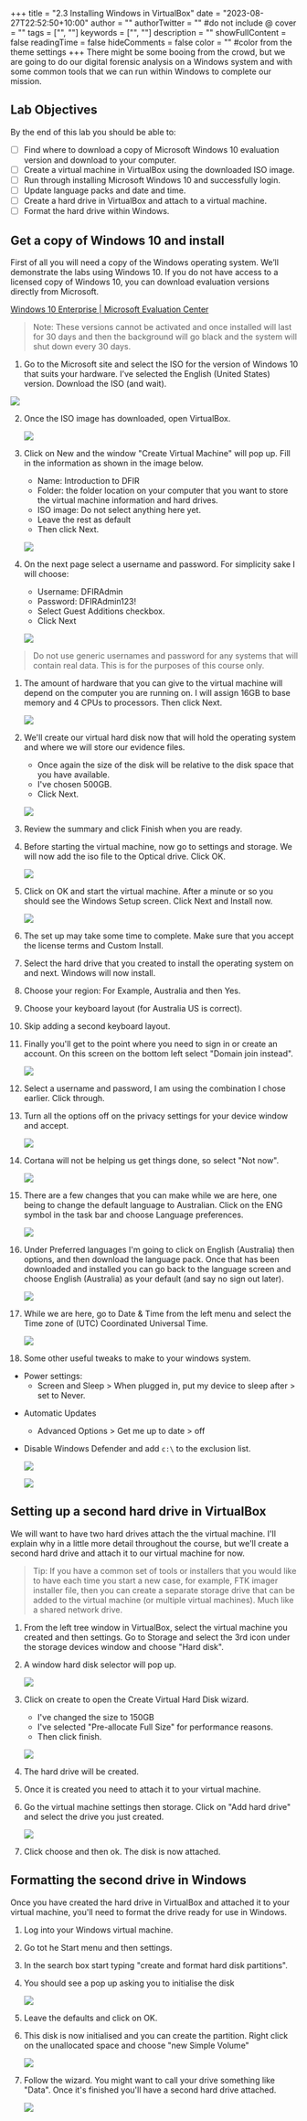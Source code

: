 +++
title = "2.3   Installing Windows in VirtualBox"
date = "2023-08-27T22:52:50+10:00"
author = ""
authorTwitter = "" #do not include @
cover = ""
tags = ["", ""]
keywords = ["", ""]
description = ""
showFullContent = false
readingTime = false
hideComments = false
color = "" #color from the theme settings
+++
There might be some booing from the crowd, but we are going to do our digital forensic analysis on a Windows system and with some common tools that we can run within Windows to complete our mission.

## **Lab Objectives**

By the end of this lab you should be able to:
- [ ] Find where to download a copy of Microsoft Windows 10 evaluation version and download to your computer.
- [ ] Create a virtual machine in VirtualBox using the downloaded ISO image.
- [ ] Run through installing Microsoft Windows 10 and successfully login.
- [ ] Update language packs and date and time.
- [ ] Create a hard drive in VirtualBox and attach to a virtual machine.
- [ ] Format the hard drive within Windows.

## **Get a copy of Windows 10 and install**

First of all you will need a copy of the Windows operating system. We’ll demonstrate the labs using Windows 10. If you do not have access to a licensed copy of Windows 10, you can download evaluation versions directly from Microsoft.

[Windows 10 Enterprise | Microsoft Evaluation Center](https://www.microsoft.com/en-us/evalcenter/evaluate-windows-10-enterprise)

> Note: These versions cannot be activated and once installed will last for 30 days and then the background will go black and the system will shut down every 30 days.

1. Go to the Microsoft site and select the ISO for the version of Windows 10 that suits your hardware. I’ve selected the English (United States) version. Download the ISO (and wait).

![](<../images/Pasted image 20230809165733.png>)

2. Once the ISO image has downloaded, open VirtualBox.
   
	![](<../images/Pasted image 20230809165923.png>)

3. Click on New and the window "Create Virtual Machine" will pop up. Fill in the information as shown in the image below.
	* Name: Introduction to DFIR
	* Folder: the folder location on your computer that you want to store the virtual machine information and hard drives.
	* ISO image: Do not select anything here yet.
	* Leave the rest as default
	* Then click Next.
  
	![](<../images/Pasted image 20230809172744.png>)

4. On the next page select a username and password. For simplicity sake I will choose:
	* Username: DFIRAdmin
	* Password: DFIRAdmin123!
	* Select Guest Additions checkbox.
	* Click Next
  
	![](<../images/Pasted image 20230809171435.png>)

> Do not use generic usernames and password for any systems that will contain real data. This is for the purposes of this course only.
1. The amount of hardware that you can give to the virtual machine will depend on the computer you are running on. I will assign 16GB to base memory and 4 CPUs to processors. Then click Next.
   
	![](<../images/Pasted image 20230809171658.png>)

2. We'll create our virtual hard disk now that will hold the operating system and where we will store our evidence files.
	* Once again the size of the disk will be relative to the disk space that you have available.
	* I've chosen 500GB.
	* Click Next.
  
	![](<../images/Pasted image 20230809172122.png>)

3. Review the summary and click Finish when you are ready.
	
4. Before starting the virtual machine, now go to settings and storage. We will now add the iso file to the Optical drive. Click OK.
   
	![](<../images/Pasted image 20230809172939.png>)

5. Click on OK and start the virtual machine. After a minute or so you should see the Windows Setup screen. Click Next and Install now.
   
	![](<../images/Pasted image 20230809173538.png>)

6.  The set up may take some time to complete. Make sure that you accept the license terms and Custom Install.
7.  Select the hard drive that you created to install the operating system on and next. Windows will now install.
8.  Choose your region: For Example, Australia and then Yes.
9.  Choose your keyboard layout (for Australia US is correct).
10. Skip adding a second keyboard layout.
11. Finally you'll get to the point where you need to sign in or create an account. On this screen on the bottom left select "Domain join instead".
	
	![](<../images/Pasted image 20230809184357.png>)

12. Select a username and password, I am using the combination I chose earlier. Click through.
13. Turn all the options off on the privacy settings for your device window and accept.
	
	![](<../images/Pasted image 20230809184608.png>)

14. Cortana will not be helping us get things done, so select "Not now".
	
	![](<../images/Pasted image 20230809184914.png>)

15. There are a few changes that you can make while we are here, one being to change the default language to Australian. Click on the ENG symbol in the task bar and choose Language preferences. 
	
	![](<../images/Pasted image 20230809185844.png>)

16. Under Preferred languages I'm going to click on English (Australia) then options, and then download the language pack. Once that has been downloaded and installed you can go back to the language screen and choose English (Australia) as your default (and say no sign out later).
	
	![](<../images/Pasted image 20230809190219.png>)

17. While we are here, go to Date & Time from the left menu and select the Time zone of (UTC) Coordinated Universal Time.
	
	![](<../images/Pasted image 20230809190419.png>)

18. Some other useful tweaks to make to your windows system.
* Power settings:
    - Screen and Sleep > When plugged in, put my device to sleep after > set to Never.
- Automatic Updates
    - Advanced Options > Get me up to date > off
- Disable Windows Defender and add `c:\` to the exclusion list.
	
	![](<../images/Pasted image 20230825192115.png>)

	![](<../images/Pasted image 20230825200023.png>)

## **Setting up a second hard drive in VirtualBox**

We will want to have two hard drives attach the the virtual machine. I'll explain why in a little more detail throughout the course, but we'll create a second hard drive and attach it to our virtual machine for now.

> Tip: If you have a common set of tools or installers that you would like to have each time you start a new case, for example, FTK imager installer file, then you can create a separate storage drive that can be added to the virtual machine (or multiple virtual machines). Much like a shared network drive.

1. From the left tree window in VirtualBox, select the virtual machine you created and then settings. Go to Storage and select the 3rd icon under the storage devices window and choose "Hard disk".
2. A window hard disk selector will pop up.
	
	![](<../images/Pasted image 20230809191949.png>)

3. Click on create to open the Create Virtual Hard Disk wizard.
	* I've changed the size to 150GB
	* I've selected "Pre-allocate Full Size" for performance reasons.
	* Then click finish.
	
	![](<../images/Pasted image 20230809192216.png>)

4. The hard drive will be created.
5. Once it is created you need to attach it to your virtual machine.
6. Go the virtual machine settings then storage. Click on "Add hard drive" and select the drive you just created.
	
	![](<../images/Pasted image 20230825190231.png>)

7. Click choose and then ok. The disk is now attached.
## **Formatting the second drive in Windows**
Once you have created the hard drive in VirtualBox and attached it to your virtual machine, you'll need to format the drive ready for use in Windows.

1. Log into your Windows virtual machine.
2. Go tot he Start menu and then settings.
3. In the search box start typing "create and format hard disk partitions".
4. You should see a pop up asking you to initialise the disk
	
	![](<../images/Pasted image 20230825190604.png>)

5. Leave the defaults and click on OK.
6. This disk is now initialised and you can create the partition. Right click on the unallocated space and choose "new Simple Volume"
	
	![](<../images/Pasted image 20230825190724.png>)

7. Follow the wizard. You might want to call your drive something like "Data". Once it's finished you'll have a second hard drive attached.
	
	![](<../images/Pasted image 20230825190837.png>)
